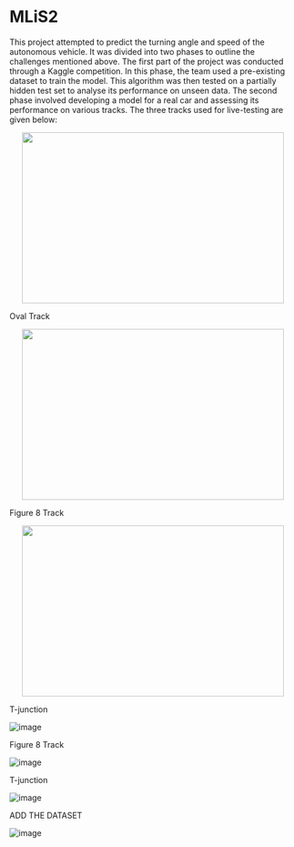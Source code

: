 # MLiS2

This project attempted to predict the turning angle and speed of the autonomous vehicle. It was divided into two phases to outline the challenges mentioned above. The first part of the project was conducted through a Kaggle competition. In this phase, the team used a pre-existing dataset to train the model. This algorithm was then tested on a partially hidden test set to analyse its performance on unseen data. The second phase involved developing a model for a real car and assessing its performance on various tracks.
The three tracks used for live-testing are given below:

<p align="center">
  <img width="460" height="300" src="https://github.com/Kshitij-1998/Deep-Learning-Model-for-Autonomous-Vehicles/assets/30474911/1b64efb3-23bd-4b23-a58c-1facde597bc6">
</p>

Oval Track

<p align="center">
  <img width="460" height="300" src="https://github.com/Kshitij-1998/Deep-Learning-Model-for-Autonomous-Vehicles/assets/30474911/ea61896e-8f0f-479c-97ee-b6b5df9811b3">
</p>

Figure 8 Track

<p align="center">
  <img width="460" height="300" src="https://github.com/Kshitij-1998/Deep-Learning-Model-for-Autonomous-Vehicles/assets/30474911/56e10b2b-47e8-4fbc-a36e-98b9ce2834f4)">
</p>

T-junction

![image](https://github.com/Kshitij-1998/Deep-Learning-Model-for-Autonomous-Vehicles/assets/30474911/ea61896e-8f0f-479c-97ee-b6b5df9811b3)

Figure 8 Track

![image](https://github.com/Kshitij-1998/Deep-Learning-Model-for-Autonomous-Vehicles/assets/30474911/56e10b2b-47e8-4fbc-a36e-98b9ce2834f4)

T-junction





![image](https://github.com/Kshitij-1998/Deep-Learning-Model-for-Autonomous-Vehicles/assets/30474911/41be2a23-c3d8-4e29-aa41-d33049043236)


ADD THE DATASET 


![image](https://github.com/Kshitij-1998/Deep-Learning-Model-for-Autonomous-Vehicles/assets/30474911/c3ed14c4-3c66-4ccd-8627-c840d739d122)


